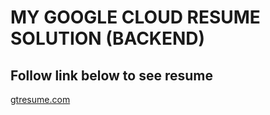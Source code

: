 # MY GOOGLE CLOUD RESUME SOLUTION (BACKEND)

## Follow link below to see resume 

[gtresume.com](https://gtresume.com/)